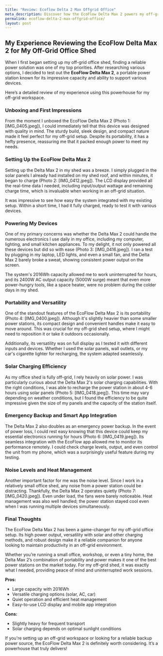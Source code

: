 ```yaml
---
title: "Review: Ecoflow Delta 2 Max Offgrid Office"
meta_description: Discover how the EcoFlow Delta Max 2 powers my off-grid office shed with ease. Read my in-depth review on setup, performance, solar charging efficiency, and more.
permalink: ecoflow-delta-2-max-offgrid-office/
layout: post
---
```


## My Experience Reviewing the EcoFlow Delta Max 2 for My Off-Grid Office Shed

When I first began setting up my off-grid office shed, finding a reliable power solution was one of my top priorities. After researching various options, I decided to test out the **EcoFlow Delta Max 2**, a portable power station known for its impressive capacity and ability to support various devices.

Here’s a detailed review of my experience using this powerhouse for my off-grid workspace.

### Unboxing and First Impressions

From the moment I unboxed the EcoFlow Delta Max 2 (Photo 1: [IMG_0405.jpeg]), I could immediately tell that this device was designed with quality in mind. The sturdy build, sleek design, and compact nature made it feel perfect for my off-grid setup. Despite its portability, it has a hefty presence, reassuring me that it packed enough power to meet my needs.

### Setting Up the EcoFlow Delta Max 2

Setting up the Delta Max 2 in my shed was a breeze. I simply plugged in the solar panels I already had installed on my shed roof, and within minutes, it began to charge (Photo 2: [IMG_0412.jpeg]). The LCD display provided all the real-time data I needed, including input/output wattage and remaining charge time, which is invaluable when working in an off-grid situation. 

It was impressive to see how easy the system integrated with my existing setup. Within a short time, I had it fully charged, ready to test it with various devices.

### Powering My Devices

One of my primary concerns was whether the Delta Max 2 could handle the numerous electronics I use daily in my office, including my computer, lighting, and small kitchen appliances. To my delight, it not only powered all these devices but did so with ease (Photo 3: [IMG_0416.jpeg]). I ran a test by plugging in my laptop, LED lights, and even a small fan, and the Delta Max 2 barely broke a sweat, showing consistent power output on the screen.

The system's 2016Wh capacity allowed me to work uninterrupted for hours, and its 2400W AC output capacity (5000W surge) meant that even more power-hungry tools, like a space heater, were no problem during the colder days in my shed.

### Portability and Versatility

One of the standout features of the EcoFlow Delta Max 2 is its portability (Photo 4: [IMG_0400.jpeg]). Although it's slightly heavier than some smaller power stations, its compact design and convenient handles make it easy to move around. This was crucial for my off-grid shed setup, where I might need to reposition it or take it outdoors occasionally.

Additionally, its versatility was on full display as I tested it with different inputs and devices. Whether I used the solar panels, wall outlets, or my car's cigarette lighter for recharging, the system adapted seamlessly. 

### Solar Charging Efficiency

As my office shed is fully off-grid, I rely heavily on solar power. I was particularly curious about the Delta Max 2's solar charging capabilities. With the right conditions, I was able to recharge the power station in about 4-6 hours using solar panels (Photo 5: [IMG_0418.jpeg]). This time may vary depending on weather conditions, but I found the efficiency to be quite impressive given the size of my panels and the capacity of the station itself.

### Emergency Backup and Smart App Integration

The Delta Max 2 also doubles as an emergency power backup. In the event of power loss, I could rest easy knowing that this device could keep my essential electronics running for hours (Photo 6: [IMG_0419.jpeg]). Its seamless integration with the EcoFlow app allowed me to monitor its performance remotely. I could check charge levels, output, and even control the unit from my phone, which was a surprisingly useful feature during my testing.

### Noise Levels and Heat Management

Another important factor for me was the noise level. Since I work in a relatively small office shed, any noise from a power station could be distracting. Thankfully, the Delta Max 2 operates quietly (Photo 7: [IMG_0420.jpeg]). Even under load, the fans were barely noticeable. Heat management was also well handled; the power station stayed cool even when I was running multiple devices simultaneously.

### Final Thoughts

The EcoFlow Delta Max 2 has been a game-changer for my off-grid office setup. Its high power output, versatility with solar and other charging methods, and robust design make it a reliable companion for anyone looking to maintain productivity in an off-grid environment.

Whether you’re running a small office, workshop, or even a tiny home, the Delta Max 2’s combination of portability and power makes it one of the best power stations on the market today. For my off-grid shed, it was exactly what I needed, providing peace of mind and uninterrupted work sessions.

**Pros:**
- Large capacity with 2016Wh
- Versatile charging options (solar, AC, car)
- Quiet operation and efficient heat management
- Easy-to-use LCD display and mobile app integration

**Cons:**
- Slightly heavy for frequent transport
- Solar charging depends on optimal sunlight conditions

If you're setting up an off-grid workspace or looking for a reliable backup power source, the EcoFlow Delta Max 2 is definitely worth considering. It’s a powerhouse that truly delivers!

